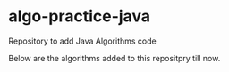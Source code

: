# algo-practice-java
Repository to add Java Algorithms code

Below are the algorithms added to this repositpry till now.

<No Algo added yet.>
